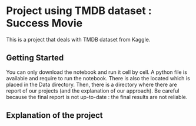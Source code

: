 # Project using TMDB dataset : Success Movie

This is a project that deals with TMDB dataset from Kaggle.

## Getting Started

You can only download the notebook and run it cell by cell. A python file is available and require to run the notebook.
There is also the located which is placed in the Data directory. 
Then, there is a directory where there are report of our projects (and the explanation of our approach). Be careful because the final report is not up-to-date : the final results are not reliable.  


## Explanation of the project 


